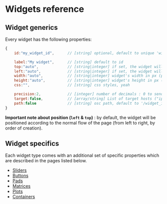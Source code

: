 # Widgets reference

## Widget generics

Every widget has the following properties:

```js
{
    id:"my_widget_id",      // [string] optional, default to unique 'widget_n'

    label:"My widget",      // [string] default to id
    top:"auto",             // [string|integer] if set, the widget will have an absolute position (percentages allowed)
    left:"auto",            // [string|integer] if set, the widget will have an absolute position (percentages allowed)
    width:"auto",           // [string|integer] widget's width in px (percentages allowed)
    height:"auto",          // [string|integer] widget's height in px (percentages allowed)
    css:"",                 // [string] css styles, yeah

    precision:2,            // [integer] number of decimals : 0 to send integers
    target:false,           // [array/string] List of target hosts ("ip:port" pairs), separated by spaces
    path:false              // [string] osc path, default to '/widget_id'
}
```

**Important note about position (`left` & `top`)** : by default, the widget will be positioned according to the normal flow of the page (from left to right, by order of creation).

## Widget specifics

Each widget type comes with an additional set of specific properties which are described in the pages listed below.

- [Sliders](widgets/sliders.md)
- [Buttons](widgets/buttons.md)
- [Pads](widgets/pads.md)
- [Matrices](widgets/matrices.md)
- [Plots](widgets/plots.md)
- [Containers](widgets/containers.md)

